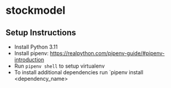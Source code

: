 # stockmodel

## Setup Instructions
- Install Python 3.11
- Install pipenv: https://realpython.com/pipenv-guide/#pipenv-introduction
- Run `pipenv shell` to setup virtualenv
- To install additional dependencies run `pipenv install <dependency_name>